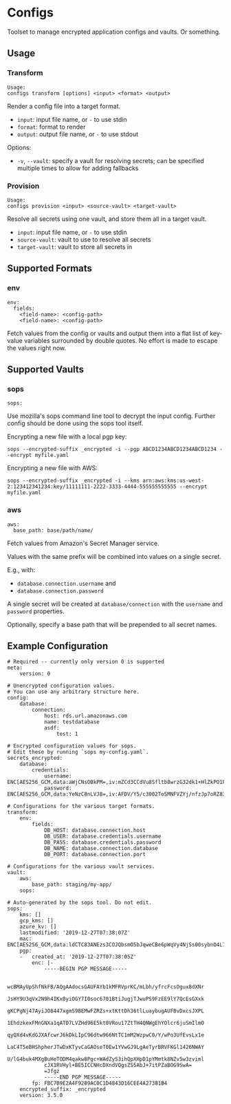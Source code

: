 # Configs

Toolset to manage encrypted application configs and vaults. Or something.

## Usage

### Transform

    Usage:
    configs transform [options] <input> <format> <output>

Render a config file into a target format.

 * `input`: input file name, or `-` to use stdin
 * `format`: format to render
 * `output`: output file name, or `-` to use stdout

Options:

 * `-v`, `--vault`: specify a vault for resolving secrets; can be specified
   multiple times to allow for adding fallbacks

### Provision

    Usage:
    configs provision <input> <source-vault> <target-vault>

Resolve all secrets using one vault, and store them all in a target vault.

 * `input`: input file name, or `-` to use stdin
 * `source-vault`: vault to use to resolve all secrets
 * `target-vault`: vault to store all secrets in


## Supported Formats

### env

    env:
      fields:
        <field-name>: <config-path>
        <field-name>: <config-path>

Fetch values from the config or vaults and output them into a flat list of
key-value variables surrounded by double quotes. No effort is made to escape
the values right now.


## Supported Vaults

### sops

    sops:

Use mozilla's sops command line tool to decrypt the input config. Further config
should be done using the sops tool itself.

Encrypting a new file with a local pgp key:

    sops --encrypted-suffix _encrypted -i --pgp ABCD1234ABCD1234ABCD1234 --encrypt myfile.yaml

Encrypting a new file with AWS:

	sops --encrypted-suffix _encrypted -i --kms arn:aws:kms:us-west-2:123412341234:key/11111111-2222-3333-4444-555555555555 --encrypt myfile.yaml

### aws

    aws:
      base_path: base/path/name/

Fetch values from Amazon's Secret Manager service.

Values with the same prefix will be combined into values on a single secret.

E.g., with:

 * `database.connection.username` and
 * `database.connection.password`

A single secret will be created at `database/connection` with the `username` and
`password` properties.

Optionally, specify a base path that will be prepended to all secret names.


## Example Configuration

    # Required -- currently only version 0 is supported
    meta:
        version: 0

    # Unencrypted configuration values.
    # You can use any arbitrary structure here.
    config:
        database:
            connection:
                host: rds.url.amazonaws.com
                name: testdatabase
                asdf:
                    test: 1

    # Encrypted configuration values for sops.
    # Edit these by running `sops my-config.yaml`.
    secrets_encrypted:
        database:
            credentials:
                username: ENC[AES256_GCM,data:aWjCNsOBkPM=,iv:mZCd3CCdVu8Sfltb8wrzG32dk1+HlZkPO1FvqIdQ2BM=,tag:qtdcyuIBU6oQ/nwpN2OCzA==,type:str]
                password: ENC[AES256_GCM,data:YeNzC8nLVJ8=,iv:AFDV/Y5/c3002ToSMNFVZYj/nfzJp7oRZ83H/LizADc=,tag:6Gr77eepzFvfXmejKi23PA==,type:str]

    # Configurations for the various target formats.
    transform:
        env:
            fields:
                DB_HOST: database.connection.host
                DB_USER: database.credentials.username
                DB_PASS: database.credentials.password
                DB_NAME: database.connection.database
                DB_PORT: database.connection.port

    # Configurations for the various vault services.
    vault:
        aws:
            base_path: staging/my-app/
        sops:

    # Auto-generated by the sops tool. Do not edit.
    sops:
        kms: []
        gcp_kms: []
        azure_kv: []
        lastmodified: '2019-12-27T07:38:07Z'
        mac: ENC[AES256_GCM,data:ldCTC83ANEzs3COJQbsmO5bJqweCBe6pWqVy4NjSs00sybnO4L7TAQ5nuzxItQSj586uI2TwE3hU4olWaquFxoEf4+rLkvlIjawwZ3yfYT9pUGOYUH3gEFSYn5JcYmt5yujf8/QxI6GU18i6l9MJj/KDvyOigcgxVV7Mhd/7xJ0=,iv:ARpM/Zbour/1n2Vje3LvKFKmtBPiZ1xolKUhHJ4hUeQ=,tag:/XsFeupDr72o6foW6nHeFg==,type:str]
        pgp:
        -   created_at: '2019-12-27T07:38:05Z'
            enc: |-
                -----BEGIN PGP MESSAGE-----

                wcBMAyUpShfNkFB/AQgAAdocsGAUFAYb1kMFRVprKC/mLbh/yfrcFcsOgux8dXNr
                JsHY9U3qVx2N9h4IKx0yiOGY7I0soc6701BtiJugjTJwuPS9FzEE9lY7QcEsGXxk
                gKCPgNj47AyiJO8447xgmS9BEMwFZRZs+xtKttDh36tlLuaybugAUFBvDxcsJXPL
                1EhdzkexFMnGNXa1qATD7LVZHd96E5kt0VRou17ZtTH4QNWgEhYOlcr6juSmIlmO
                qyQXd4vKdGJXAfcwrJ6kDkLIpC96dtw966NtTC1mM2WzpwC0/Y/wPo3UfEvsLx1e
                LaC4T5eBHShpherJTwDxKTyvCaGAOseT0Ew1YVwGJ9LgAeTyrBRVFKGl1426NWAY
                U/lG4buk4MXgBuHeTODM4qakw8Pgc+WAdZyS3ihQpXHpD1pYMmtk8NZv5w3zviml
                cJX1RVHyl+BE5ICCNHcDXndVQgsZS5AbJ+7itPZaBOG9SwA=
                =Jfgz
                -----END PGP MESSAGE-----
            fp: FBC7B9E2A4F9289AC0C1D4843D16CEE4A27381B4
        encrypted_suffix: _encrypted
        version: 3.5.0
